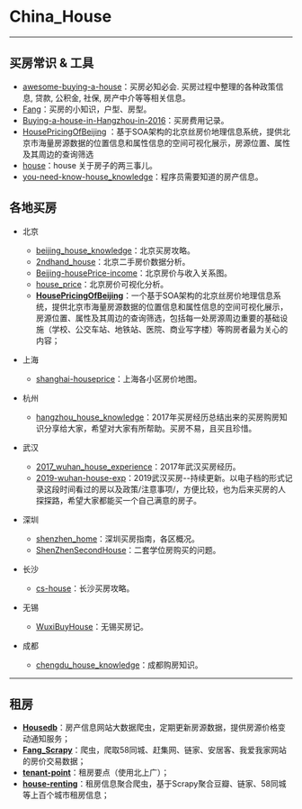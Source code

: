 # China_House
----------
## 买房常识 & 工具
- [awesome-buying-a-house](https://github.com/hhstore/awesome-buying-a-house)：买房必知必会. 买房过程中整理的各种政策信息, 贷款, 公积金, 社保, 房产中介等等相关信息。
- [Fang](https://github.com/Wahitler/Fang)：买房的小知识，户型、房型。
- [Buying-a-house-in-Hangzhou-in-2016](https://github.com/chahuilin/Buying-a-house-in-Hangzhou-in-2016)：买房费用记录。
- [HousePricingOfBeijing](https://github.com/hetianle/HousePricingOfBeijing) ：基于SOA架构的北京丝房价地理信息系统，提供北京市海量房源数据的位置信息和属性信息的空间可视化展示，房源位置、属性及其周边的查询筛选
- [house](https://github.com/zhanghao-zhoushan/house)：house 关于房子的两三事儿。
- [you-need-know-house_knowledge](https://github.com/fairyly/you-need-know-house_knowledge)：程序员需要知道的房产信息。


## 各地买房
- 北京
	+ [beijing_house_knowledge](https://github.com/facert/beijing_house_knowledge)：北京买房攻略。
	+ [2ndhand_house](https://github.com/pingao777/2ndhand_house)：北京二手房价数据分析。
	+ [Beijing-housePrice-income](https://github.com/siseventeen/Beijing-housePrice-income)：北京房价与收入关系图。
	+ [house_price](https://github.com/liangkw16/house_price)：北京房价可视化分析。
	+ **[HousePricingOfBeijing](https://github.com/hetianle/HousePricingOfBeijing)**：一个基于SOA架构的北京丝房价地理信息系统，提供北京市海量房源数据的位置信息和属性信息的空间可视化展示，房源位置、属性及其周边的查询筛选，包括每一处房源周边重要的基础设施（学校、公交车站、地铁站、医院、商业写字楼）等购房者最为关心的内容；

- 上海
	+ [shanghai-houseprice](https://github.com/springga/shanghai-houseprice)：上海各小区房价地图。
- 杭州	
	+ [hangzhou_house_knowledge](https://github.com/houshanren/hangzhou_house_knowledge)：2017年买房经历总结出来的买房购房知识分享给大家，希望对大家有所帮助。买房不易，且买且珍惜。
- 武汉
	+ [2017_wuhan_house_experience](https://github.com/itbirds/2017_wuhan_house_experience)：2017年武汉买房经历。
	+ [2019-wuhan-house-exp](https://github.com/jugetaozi/2019-wuhan-house-exp)：2019武汉买房--持续更新。以电子档的形式记录这段时间看过的房以及政策/注意事项/，方便比较，也为后来买房的人探探路，希望大家都能买一个自己满意的房子。
- 深圳
	+ [shenzhen_home](https://github.com/CodePeasant/shenzhen_home)：深圳买房指南，各区概况。
	+ [ShenZhenSecondHouse](https://github.com/xiaopengs/ShenZhenSecondHouse)：二套学位房购买的问题。
- 长沙
	+ [cs-house](https://github.com/eeve/cs-house)：长沙买房攻略。
- 无锡
	+ [WuxiBuyHouse](https://github.com/Emrys5/WuxiBuyHouse)：无锡买房记。
- 成都
	+ [chengdu_house_knowledge](https://github.com/careteenL/chengdu_house_knowledge)：成都购房知识。



----------
## 租房

- **[Housedb](https://github.com/dee1024/housedb)**：房产信息网站大数据爬虫，定期更新房源数据，提供房源价格变动通知服务；
- **[Fang_Scrapy](https://github.com/lihansunbai/Fang_Scrapy)**：爬虫，爬取58同城、赶集网、链家、安居客、我爱我家网站的房价交易数据；
- **[tenant-point](https://github.com/soulteary/tenant-point)**：租房要点（使用北上广）；
- **[house-renting](https://github.com/kezhenxu94/house-renting)**：租房信息聚合爬虫，基于Scrapy聚合豆瓣、链家、58同城等上百个城市租房信息；

